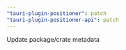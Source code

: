 ```yaml
---
"tauri-plugin-positioner": patch
"tauri-plugin-positioner-api": patch
---
```


Update package/crate metadata